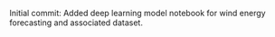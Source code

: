 Initial commit: Added deep learning model notebook for wind energy forecasting and associated dataset.
